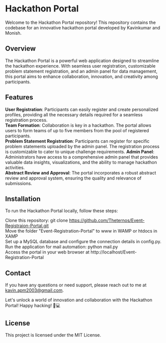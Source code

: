 # **Hackathon Portal**

Welcome to the Hackathon Portal repository! This repository contains the codebase for an innovative hackathon portal developed by Kavinkumar and Monish.

## **Overview**

The Hackathon Portal is a powerful web application designed to streamline the hackathon experience. With seamless user registration, customizable problem statement registration, and an admin panel for data management, this portal aims to enhance collaboration, innovation, and creativity among participants.

## **Features**

**User Registration**: Participants can easily register and create personalized profiles, providing all the necessary details required for a seamless registration process.  
**Team Formation**: Collaboration is key in a hackathon. The portal allows users to form teams of up to five members from the pool of registered participants.  
**Problem Statement Registration**: Participants can register for specific problem statements uploaded by the admin panel. The registration process is customizable to cater to unique challenge requirements.
**Admin Panel**: Administrators have access to a comprehensive admin panel that provides valuable data insights, visualizations, and the ability to manage hackathon activities.  
**Abstract Review and Approval**: The portal incorporates a robust abstract review and approval system, ensuring the quality and relevance of submissions.

## **Installation**

To run the Hackathon Portal locally, follow these steps:

Clone this repository: git clone https://github.com/Theternos/Event-Registraion-Portal.git  
Move the folder "Event-Registration-Portal" to www in WAMP or htdocs in XAMP   
Set up a MySQL database and configure the connection details in config.py.  
Run the application for mail automation: python mail.py  
Access the portal in your web browser at http://localhost/Event-Registration-Portal

## **Contact**

If you have any questions or need support, please reach out to me at kavin.apm2003@gmail.com.

Let's unlock a world of innovation and collaboration with the Hackathon Portal! Happy hacking! 🚀💻

## **License**

This project is licensed under the MIT License.
